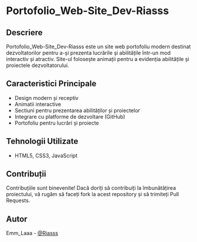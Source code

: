 # Portofolio_Web-Site_Dev-Riasss

## Descriere
Portofolio_Web-Site_Dev-Riasss este un site web portofoliu modern destinat dezvoltatorilor pentru a-și prezenta lucrările și abilitățile într-un mod interactiv și atractiv. Site-ul folosește animații pentru a evidenția abilitățile și proiectele dezvoltatorului.

## Caracteristici Principale
- Design modern și receptiv
- Animatii interactive
- Sectiuni pentru prezentarea abilităților și proiectelor
- Integrare cu platforme de dezvoltare (GitHub)
- Portofoliu pentru lucrări și proiecte

## Tehnologii Utilizate
- HTML5, CSS3, JavaScript

## Contribuții
Contribuțiile sunt binevenite! Dacă doriți să contribuiți la îmbunătățirea proiectului, vă rugăm să faceți fork la acest repository și să trimiteți Pull Requests.

## Autor
Emm_Laaa - [@Riasss](https://github.com/Emm-Laa15)

